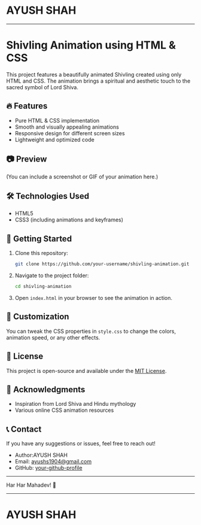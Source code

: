 # AYUSH SHAH #
--------------------------------------------------------------------------------------------------------------------------------------------------------------------------------

# Shivling Animation using HTML & CSS

This project features a beautifully animated Shivling created using only HTML and CSS. The animation brings a spiritual and aesthetic touch to the sacred symbol of Lord Shiva.

## 🔥 Features
- Pure HTML & CSS implementation
- Smooth and visually appealing animations
- Responsive design for different screen sizes
- Lightweight and optimized code

## 📷 Preview
(You can include a screenshot or GIF of your animation here.)

## 🛠 Technologies Used
- HTML5
- CSS3 (including animations and keyframes)

## 🚀 Getting Started
1. Clone this repository:
   ```sh
   git clone https://github.com/your-username/shivling-animation.git
   ```
2. Navigate to the project folder:
   ```sh
   cd shivling-animation
   ```
3. Open `index.html` in your browser to see the animation in action.

## 🎨 Customization
You can tweak the CSS properties in `style.css` to change the colors, animation speed, or any other effects.

## 📜 License
This project is open-source and available under the [MIT License](LICENSE).

## 🙏 Acknowledgments
- Inspiration from Lord Shiva and Hindu mythology
- Various online CSS animation resources

## 📞 Contact
If you have any suggestions or issues, feel free to reach out!
- Author:AYUSH SHAH   
- Email: ayushs1904@gmail.com  
- GitHub: [your-github-profile](https://github.com/your-username)

-----------------------------------------------------------------------------------------------------------------------------------------------------------------------------------
Har Har Mahadev! 🚩

--------------------------------------------------------------------------------------------------------------------------------------------------------------------------------
# AYUSH SHAH #